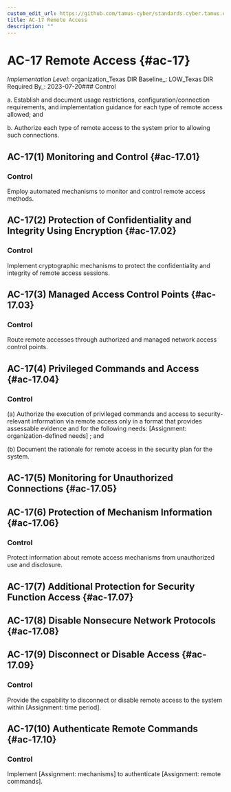 ```yaml
---
custom_edit_url: https://github.com/tamus-cyber/standards.cyber.tamus.edu/tree/main/static/content/tamus.edu/TAMUS_profile.xml
title: AC-17 Remote Access
description: ""
---
```


# AC-17 Remote Access {#ac-17}

_Implementation Level_: organization_Texas DIR Baseline_: LOW_Texas DIR Required By_: 2023-07-20### Control

a. Establish and document usage restrictions, configuration/connection requirements, and implementation guidance for each type of remote access allowed; and

b. Authorize each type of remote access to the system prior to allowing such connections.

## AC-17(1) Monitoring and Control {#ac-17.01}

### Control

Employ automated mechanisms to monitor and control remote access methods.

## AC-17(2) Protection of Confidentiality and Integrity Using Encryption {#ac-17.02}

### Control

Implement cryptographic mechanisms to protect the confidentiality and integrity of remote access sessions.

## AC-17(3) Managed Access Control Points {#ac-17.03}

### Control

Route remote accesses through authorized and managed network access control points.

## AC-17(4) Privileged Commands and Access {#ac-17.04}

### Control

(a) Authorize the execution of privileged commands and access to security-relevant information via remote access only in a format that provides assessable evidence and for the following needs: [Assignment: organization-defined needs] ; and

(b) Document the rationale for remote access in the security plan for the system.

## AC-17(5) Monitoring for Unauthorized Connections {#ac-17.05}

## AC-17(6) Protection of Mechanism Information {#ac-17.06}

### Control

Protect information about remote access mechanisms from unauthorized use and disclosure.

## AC-17(7) Additional Protection for Security Function Access {#ac-17.07}

## AC-17(8) Disable Nonsecure Network Protocols {#ac-17.08}

## AC-17(9) Disconnect or Disable Access {#ac-17.09}

### Control

Provide the capability to disconnect or disable remote access to the system within [Assignment: time period].

## AC-17(10) Authenticate Remote Commands {#ac-17.10}

### Control

Implement [Assignment: mechanisms] to authenticate [Assignment: remote commands].

